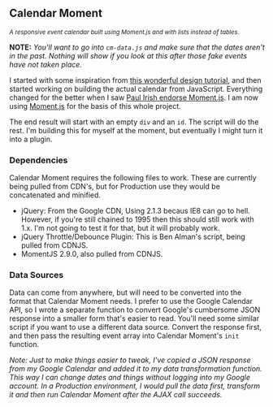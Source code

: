 <h2>Calendar Moment</h2>
<p><small><em>A responsive event calendar built using Moment.js and with lists instead of tables.</em></small></p>

<p><strong>NOTE:</strong> <em>You'll want to go into <code>cm-data.js</code> and make sure that the dates aren't in the past. Nothing will show if you look at this after those fake events have not taken place.</em></p>
<p>I started with some inspiration from <a title="Tutorial: Creating a Responsive Calendar" href="http://www.searchdiscovery.com/blog/tutorial-creating-a-responsive-calendar/">this wonderful design tutorial</a>, and then started working on building the actual calendar from JavaScript. Everything changed for the better when I saw <a title="Paul Irish endorses Moment.js" href="https://plus.google.com/+PaulIrish/posts/htwWUqxHmUY">Paul Irish endorse Moment.js</a>. I am now using <a title="Moment.js" href="http://momentjs.com/">Moment.js</a> for the basis of this whole project.</p>
<p>The end result will start with an empty <code>div</code> and an <code>id</code>. The script will do the rest. I'm building this for myself at the moment, but eventually I might turn it into a plugin.</p>
<h3>Dependencies</h3>
<p>Calendar Moment requires the following files to work. These are currently being pulled from CDN's, but for Production use they would be concatenated and minified.</p>
<ul>
	<li>jQuery: From the Google CDN, Using 2.1.3 becaus IE8 can go to hell. However, if you're still chained to 1995 then this should still work with 1.x. I'm not going to test it for that, but it will probably work.</li>
	<li>jQuery Throttle/Debounce Plugin: This is Ben Alman's script, being pulled from CDNJS.</li>
	<li>MomentJS 2.9.0, also pulled from CDNJS.</li>
</ul>
<h3>Data Sources</h3>
<p>Data can come from anywhere, but will need to be converted into the format that Calendar Moment needs. I prefer to use the Google Calendar API, so I wrote a separate function to convert Google's cumbersome JSON response into a smaller form that's easier to read. You'll need some similar script if you want to use a different data source. Convert the response first, and then pass the resulting event array into Calendar Moment's <code>init</code> function.</p>
<p><em>Note: Just to make things easier to tweak, I've copied a JSON response from my Google Calendar and added it to my data transformation function. This way I can change dates and things without logging into my Google account. In a Production environment, I would pull the data first, transform it and then run Calendar Moment after the AJAX call succeeds.</em></p>